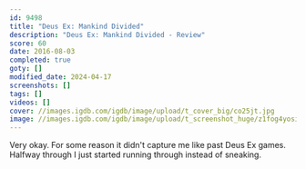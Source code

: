```yaml
---
id: 9498
title: "Deus Ex: Mankind Divided"
description: "Deus Ex: Mankind Divided - Review"
score: 60
date: 2016-08-03
completed: true
goty: []
modified_date: 2024-04-17
screenshots: []
tags: []
videos: []
cover: //images.igdb.com/igdb/image/upload/t_cover_big/co25jt.jpg
image: //images.igdb.com/igdb/image/upload/t_screenshot_huge/z1fog4yosiqhvfokym1c.jpg
---
```

Very okay. For some reason it didn't capture me like past Deus Ex games. Halfway through I just started running through instead of sneaking.